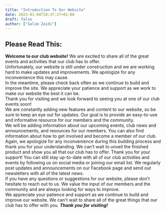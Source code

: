 ```yaml
---
title: "Introduction To Our Website"
date: 2023-01-04T10:37:27+01:00
draft: false
author: ["Salim Zaidi"]
---
```

## Please Read This:
**Welcome to our club website!** We are excited to share all of the great events and activities that our club has to offer.   
Unfortunately, our website is still under construction and we are working hard to make updates and improvements. We apologize for any inconvenience this may cause.   
In the meantime, please check back often as we continue to build and improve the site. We appreciate your patience and support as we work to make our website the best it can be.  
Thank you for visiting and we look forward to seeing you at one of our club events soon!   
We are constantly adding new features and content to our website, so be sure to keep an eye out for updates. Our goal is to provide an easy-to-use and informative resource for our members and the community.   
We will be adding information about our upcoming events, club news and announcements, and resources for our members. You can also find information about how to get involved and become a member of our club.  
Again, we apologize for any inconvenience during this building process and thank you for your understanding. We can't wait to unveil the finished product and show you all that our club has to offer. Thank you for your support! You can still stay up-to-date with all of our club activities and events by following us on social media or joining our email list. We regularly post updates and announcements on our Facebook page and send out newsletters with all of the latest news.   
If you have any questions or suggestions for our website, please don't hesitate to reach out to us. We value the input of our members and the community and are always looking for ways to improve.  
We appreciate your patience and support as we continue to build and improve our website. We can't wait to share all of the great things that our club has to offer with you. _**Thank you for visiting!**_